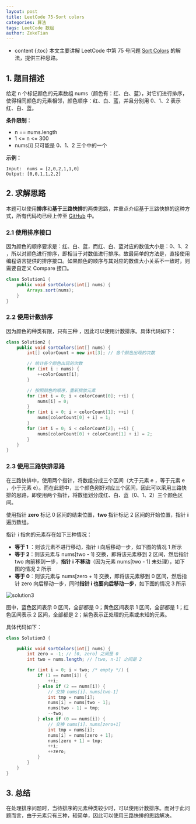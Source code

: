 ```yaml
---
layout: post
title: LeetCode 75-Sort colors
categories: 算法
tags: LeetCode 数组
author: ZekeTian
---
```






* content
{:toc}
本文主要讲解 LeetCode 中第 75 号问题 [Sort Colors](https://leetcode.com/problems/sort-colors/) 的解法，提供三种思路。



## 1. 题目描述

给定 n 个标记颜色的元素数组 nums（颜色有：红、白、蓝），对它们进行排序，使得相同颜色的元素相邻，颜色顺序：红、白、蓝，并且分别用 0、1、2 表示红、白、蓝。

**条件限制：**

- n == nums.length
- 1 <= n <= 300
- nums[i] 只可能是 0、1、2 三个中的一个    

**示例：**

```
Input:  nums = [2,0,2,1,1,0]
Output: [0,0,1,1,2,2]
```



## 2. 求解思路

本题可以使用**排序**和**基于三路快排**的两类思路，并重点介绍基于三路快排的这种方式，所有代码均已经上传至 [GitHub](https://github.com/ZekeTian/LeetCode/blob/master/src/array/_75_SortColors.java) 中。

### 2.1 使用排序接口

因为颜色的顺序要求是：红、白、蓝，而红、白、蓝对应的数值大小是：0、1、2 ，所以对颜色进行排序，即相当于对数值进行排序。故最简单的方法是，直接使用编程语言提供的排序接口。如果颜色的顺序与其对应的数值大小关系不一致时，则需要自定义 Compare 接口。

```java
class Solution1 {
    public void sortColors(int[] nums) {
        Arrays.sort(nums);
    }
}
```



### 2.2 使用计数排序

因为颜色的种类有限，只有三种 ，因此可以使用计数排序。具体代码如下：

```java
class Solution2 {
    public void sortColors(int[] nums) {
        int[] colorCount = new int[3]; // 各个颜色出现的次数

        // 统计各个颜色出现的次数
        for (int i : nums) {
            ++colorCount[i];
        }

        // 按照颜色的顺序，重新排放元素
        for (int i = 0; i < colorCount[0]; ++i) {
            nums[i] = 0;
        }
        for (int i = 0; i < colorCount[1]; ++i) {
            nums[colorCount[0] + i] = 1;
        }
        for (int i = 0; i < colorCount[2]; ++i) {
            nums[colorCount[0] + colorCount[1] + i] = 2;
        }
    }
}
```



### 2.3 使用三路快排思路

在三路快排中，使用两个指针，将数组分成三个区间（大于元素 e ，等于元素 e ，小于元素 e）。而在此题中，三个颜色刚好对应三个区间，因此可以采用三路快排的思路，即使用两个指针，将数组划分成红、白、蓝（0、1、2）三个颜色区间。

使用指针 **zero**  标记 0 区间的结束位置，**two** 指针标记 2 区间的开始位置，指针 **i** 遍历数组。

指针 i 指向的元素存在如下三种情况：

- **等于 1** ：则该元素不进行移动，指针 i 向后移动一步，如下图的情况 1 所示
- **等于 2**：则该元素与 nums[two - 1] 交换，即将该元素移到 2 区间，然后指针 two 向前移到一步，**指针 i 不移动**（因为元素 nums[two - 1] 未处理），如下图的情况 2 所示
- **等于 0**：则该元素与 nums[zero + 1] 交换，即将该元素移到 0 区间，然后指针 zero 向后移动一步，同时**指针 i 也要向后移动一步**，如下图的情况 3 所示

![solution3](https://zeke-images.oss-cn-hongkong.aliyuncs.com/blog/2021-05-01-leetcode75.png)

图中，蓝色区间表示 0 区间，全部都是 0；黄色区间表示 1 区间，全部都是 1；红色区间表示 2 区间，全部都是 2；紫色表示正处理的元素或未知的元素。

具体代码如下：

```java
class Solution3 {

    public void sortColors(int[] nums) {
        int zero = -1; // [0, zero] 之间是 0
        int two = nums.length; // [two, n-1] 之间是 2

        for (int i = 0; i < two; /* empty */) {
            if (1 == nums[i]) {
                ++i;
            } else if (2 == nums[i]) {
                // 交换 nums[i]、nums[two-1]
                int tmp = nums[i];
                nums[i] = nums[two - 1];
                nums[two - 1] = tmp;
                --two;
            } else if (0 == nums[i]) {
                // 交换 nums[i]、nums[zero+1]
                int tmp = nums[i];
                nums[i] = nums[zero + 1];
                nums[zero + 1] = tmp;
                ++i;
                ++zero;
            }
        }
    }
}
```



## 3. 总结

在处理排序问题时，当待排序的元素种类较少时，可以使用计数排序。而对于此问题而言，由于元素只有三种，较简单，因此可以使用三路快排的思路解决。


